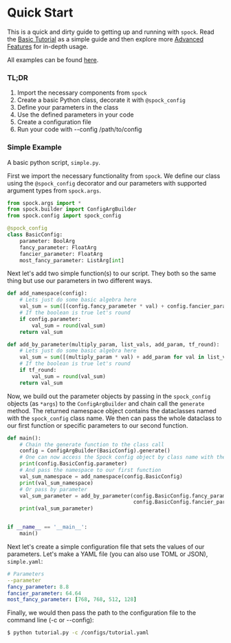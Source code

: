 # Quick Start

This is a quick and dirty guide to getting up and running with `spock`. Read the 
[Basic Tutorial](basic_tutorial/About.md) as a simple guide and then explore more
[Advanced Features](advanced_features/About.md) for in-depth usage.

All examples can be found [here](/examples).

### TL;DR
1. Import the necessary components from `spock`
2. Create a basic Python class, decorate it with `@spock_config`
3. Define your parameters in the class
4. Use the defined parameters in your code 
5. Create a configuration file
6. Run your code with --config /path/to/config

### Simple Example

A basic python script, `simple.py`.

First we import the necessary functionality from `spock`. We define our class using the `@spock_config` 
decorator and our parameters with supported argument types from `spock.args`.

```python
from spock.args import *
from spock.builder import ConfigArgBuilder
from spock.config import spock_config

@spock_config
class BasicConfig:
    parameter: BoolArg
    fancy_parameter: FloatArg
    fancier_parameter: FloatArg
    most_fancy_parameter: ListArg[int]
```

Next let's add two simple function(s) to our script. They both so the same thing but use our parameters in two different
ways.

```python
def add_namespace(config):
    # Lets just do some basic algebra here
    val_sum = sum([(config.fancy_parameter * val) + config.fancier_parameter for val in config.most_fancy_parameter])
    # If the boolean is true let's round
    if config.parameter:
        val_sum = round(val_sum)
    return val_sum

def add_by_parameter(multiply_param, list_vals, add_param, tf_round):
    # Lets just do some basic algebra here
    val_sum = sum([(multiply_param * val) + add_param for val in list_vals])
    # If the boolean is true let's round
    if tf_round:
        val_sum = round(val_sum)
    return val_sum
```

Now, we build out the parameter objects by passing in the `spock_config` objects (as `*args`) to the `ConfigArgBuilder` 
and chain call the `generate` method. The returned namespace object contains the dataclasses named with the 
`spock_config` class name. We then can pass the whole dataclass to our first function or specific parameters to our
second function.

```python
def main():
    # Chain the generate function to the class call
    config = ConfigArgBuilder(BasicConfig).generate()
    # One can now access the Spock config object by class name with the returned namespace
    print(config.BasicConfig.parameter)
    # And pass the namespace to our first function
    val_sum_namespace = add_namespace(config.BasicConfig)
    print(val_sum_namespace)
    # Or pass by parameter
    val_sum_parameter = add_by_parameter(config.BasicConfig.fancy_parameter, config.BasicConfig.most_fancy_parameter, 
                                         config.BasicConfig.fancier_parameter, config.BasicConfig.parameter)
    print(val_sum_parameter)


if __name__ == '__main__':
    main()
```

Next let's create a simple configuration file that sets the values of our parameters. Let's make a YAML file (you can 
also use TOML or JSON), `simple.yaml`:

```yaml
# Parameters
--parameter
fancy_parameter: 8.8
fancier_parameter: 64.64
most_fancy_parameter: [768, 768, 512, 128]
```

Finally, we would then pass the path to the configuration file to the command line (-c or --config):

```bash
$ python tutorial.py -c /configs/tutorial.yaml
```